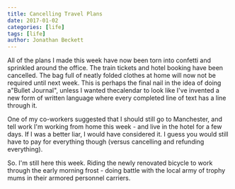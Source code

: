 ```yaml
---
title: Cancelling Travel Plans
date: 2017-01-02
categories: [life]
tags: [life]
author: Jonathan Beckett
---
```


All of the plans I made this week have now been torn into confetti and sprinkled around the office. The train tickets and hotel booking have been cancelled. The bag full of neatly folded clothes at home will now not be required until next week. This is perhaps the final nail in the idea of doing a"Bullet Journal", unless I wanted thecalendar to look like I've invented a new form of written language where every completed line of text has a line through it.

One of my co-workers suggested that I should still go to Manchester, and tell work I'm working from home this week - and live in the hotel for a few days. If I was a better liar, I would have considered it. I guess you would still have to pay for everything though (versus cancelling and refunding everything).

So. I'm still here this week. Riding the newly renovated bicycle to work through the early morning frost - doing battle with the local army of trophy mums in their armored personnel carriers.